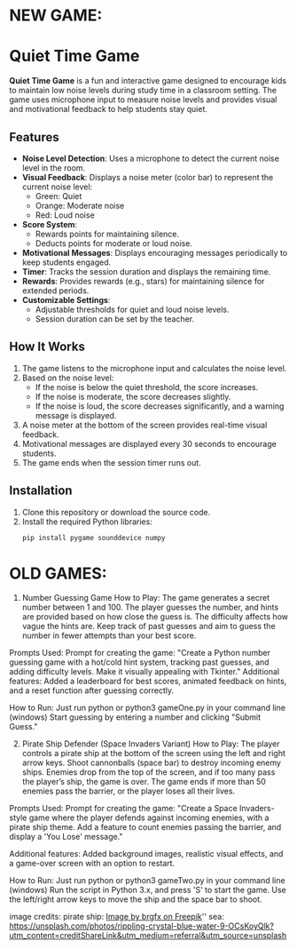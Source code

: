 # NEW GAME:

# Quiet Time Game

**Quiet Time Game** is a fun and interactive game designed to encourage kids to maintain low noise levels during study time in a classroom setting. The game uses microphone input to measure noise levels and provides visual and motivational feedback to help students stay quiet.

## Features

- **Noise Level Detection**: Uses a microphone to detect the current noise level in the room.
- **Visual Feedback**: Displays a noise meter (color bar) to represent the current noise level:
  - Green: Quiet
  - Orange: Moderate noise
  - Red: Loud noise
- **Score System**:
  - Rewards points for maintaining silence.
  - Deducts points for moderate or loud noise.
- **Motivational Messages**: Displays encouraging messages periodically to keep students engaged.
- **Timer**: Tracks the session duration and displays the remaining time.
- **Rewards**: Provides rewards (e.g., stars) for maintaining silence for extended periods.
- **Customizable Settings**:
  - Adjustable thresholds for quiet and loud noise levels.
  - Session duration can be set by the teacher.

## How It Works

1. The game listens to the microphone input and calculates the noise level.
2. Based on the noise level:
   - If the noise is below the quiet threshold, the score increases.
   - If the noise is moderate, the score decreases slightly.
   - If the noise is loud, the score decreases significantly, and a warning message is displayed.
3. A noise meter at the bottom of the screen provides real-time visual feedback.
4. Motivational messages are displayed every 30 seconds to encourage students.
5. The game ends when the session timer runs out.

## Installation

1. Clone this repository or download the source code.
2. Install the required Python libraries:
   ```bash
   pip install pygame sounddevice numpy

# OLD GAMES:

1. Number Guessing Game
How to Play:
The game generates a secret number between 1 and 100.
The player guesses the number, and hints are provided based on how close the guess is.
The difficulty affects how vague the hints are.
Keep track of past guesses and aim to guess the number in fewer attempts than your best score.

Prompts Used:
Prompt for creating the game: "Create a Python number guessing game with a hot/cold hint system, tracking past guesses, and adding difficulty levels. Make it visually appealing with Tkinter."
Additional features: Added a leaderboard for best scores, animated feedback on hints, and a reset function after guessing correctly.

How to Run:
Just run python or python3 gameOne.py in your command line (windows)
Start guessing by entering a number and clicking "Submit Guess."

2. Pirate Ship Defender (Space Invaders Variant)
How to Play:
The player controls a pirate ship at the bottom of the screen using the left and right arrow keys.
Shoot cannonballs (space bar) to destroy incoming enemy ships.
Enemies drop from the top of the screen, and if too many pass the player’s ship, the game is over.
The game ends if more than 50 enemies pass the barrier, or the player loses all their lives.

Prompts Used:
Prompt for creating the game: "Create a Space Invaders-style game where the player defends against incoming enemies, with a pirate ship theme. Add a feature to count enemies passing the barrier, and display a 'You Lose' message."

Additional features: Added background images, realistic visual effects, and a game-over screen with an option to restart.

How to Run:
Just run python or python3 gameTwo.py in your command line (windows)
Run the script in Python 3.x, and press 'S' to start the game.
Use the left/right arrow keys to move the ship and the space bar to shoot.


image credits:
pirate ship: <a href="https://www.freepik.com/free-vector/isolated-cartoon-illustration-wooden-ship_73411831.htm#fromView=keyword&page=1&position=23&uuid=7d150d57-e1e7-4f8d-8f47-b8a0549df8bd&query=Pirate+Ship">Image by brgfx on Freepik</a>''
sea: https://unsplash.com/photos/rippling-crystal-blue-water-9-OCsKoyQlk?utm_content=creditShareLink&utm_medium=referral&utm_source=unsplash

